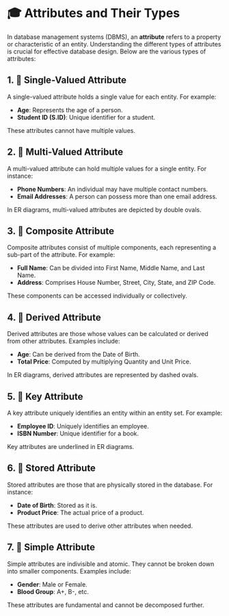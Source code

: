 # 🎓 Attributes and Their Types

In database management systems (DBMS), an **attribute** refers to a property or characteristic of an entity. Understanding the different types of attributes is crucial for effective database design. Below are the various types of attributes:

## 1. 🔹 Single-Valued Attribute

A single-valued attribute holds a single value for each entity. For example:

- **Age**: Represents the age of a person.
- **Student ID (S.ID)**: Unique identifier for a student.

These attributes cannot have multiple values.

## 2. 🔸 Multi-Valued Attribute

A multi-valued attribute can hold multiple values for a single entity. For instance:

- **Phone Numbers**: An individual may have multiple contact numbers.
- **Email Addresses**: A person can possess more than one email address.

In ER diagrams, multi-valued attributes are depicted by double ovals.

## 3. 🔹 Composite Attribute

Composite attributes consist of multiple components, each representing a sub-part of the attribute. For example:

- **Full Name**: Can be divided into First Name, Middle Name, and Last Name.
- **Address**: Comprises House Number, Street, City, State, and ZIP Code.

These components can be accessed individually or collectively.

## 4. 🔸 Derived Attribute

Derived attributes are those whose values can be calculated or derived from other attributes. Examples include:

- **Age**: Can be derived from the Date of Birth.
- **Total Price**: Computed by multiplying Quantity and Unit Price.

In ER diagrams, derived attributes are represented by dashed ovals.

## 5. 🔹 Key Attribute

A key attribute uniquely identifies an entity within an entity set. For example:

- **Employee ID**: Uniquely identifies an employee.
- **ISBN Number**: Unique identifier for a book.

Key attributes are underlined in ER diagrams.

## 6. 🔸 Stored Attribute

Stored attributes are those that are physically stored in the database. For instance:

- **Date of Birth**: Stored as it is.
- **Product Price**: The actual price of a product.

These attributes are used to derive other attributes when needed.

## 7. 🔹 Simple Attribute

Simple attributes are indivisible and atomic. They cannot be broken down into smaller components. Examples include:

- **Gender**: Male or Female.
- **Blood Group**: A+, B-, etc.

These attributes are fundamental and cannot be decomposed further.


